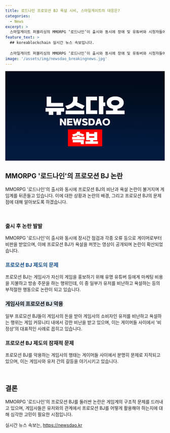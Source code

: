 ```yaml
---
title: 로드나인 프로모션 BJ 욕설 시비, 스마일게이트의 대응은?
categories:
  - News
excerpt: >
  스마일게이트 퍼블리싱의 MMORPG ‘로드나인’이 출시와 동시에 장애 및 유튜버와 시청자들에 대한 욕설 논란으로 사용자들의 비난을 받고 있다. 프로모션 BJ가 게이머와 유튜버를 공격하는 영상이 공개되며 논란이 확산되고 있으며, 이는 게임사의 프로모션 BJ 제도에 대한 비판과 연결돼 있다. 이러한 행태로 ‘로드나인’은 이목을 끄는데 성공하면서 게임계의 논란을 새롭게 불러일으키고 있다.
feature_text: >
  ## koreablockchain 실시간 뉴스 속보입니다.

  스마일게이트 퍼블리싱의 MMORPG ‘로드나인’이 출시와 동시에 장애 및 유튜버와 시청자들에 대한 욕설 논란으로 사용자들의 비난을 받고 있다. 프로모션 BJ가 게이머와 유튜버를 공격하는 영상이 공개되며 논란이 확산되고 있으며, 이는 게임사의 프로모션 BJ 제도에 대한 비판과 연결돼 있다. 이러한 행태로 ‘로드나인’은 이목을 끄는데 성공하면서 게임계의 논란을 새롭게 불러일으키고 있다.
image: '/assets/img/newsdao_breakingnews.jpg'
---
```


<p><img src="/assets/img/newsdao_breakingnews.jpg" alt="koreablockchain 속보" /></p>

<h2 data-ke-size="size26">MMORPG '로드나인'의 프로모션 BJ 논란</h2>

<p>MMORPG '로드나인'의 출시와 동시에 프로모션 BJ의 비난과 욕설 논란이 불거지며 게임계를 뒤흔들고 있습니다. 이에 대한 상황과 논란의 배경, 그리고 프로모션 BJ의 문제점에 대해 알아보도록 하겠습니다.</p>

<p data-ke-size="size16">&nbsp;</p>

<h3>출시 후 논란 발발</h3>

<p>MMORPG '로드나인'이 출시와 동시에 장시간 점검과 각종 오류 등으로 게이머로부터 비판을 받았으며, 이에 프로모션 BJ가 욕설을 퍼붓는 영상이 공개되며 논란이 확산되었습니다.</p>

<h3><b><span style="color: #1a5490;">프로모션 BJ 제도의 문제</span></b></h3>

<p>프로모션 BJ는 게임사가 자신의 게임을 홍보하기 위해 유명 유튜버 등에게 마케팅 비용을 지불하고 방송 주문을 하는 행위인데, 이 중 일부가 유저를 비난하고 욕설하는 등의 부적절한 행동으로 논란이 되고 있습니다.</p>

<h3><b><span style="background-color: #21538527;">게임사의 프로모션 BJ 악용</span></b></h3>

<p>일부 프로모션 BJ들이 게임사의 돈을 받아 게임사의 소비자인 유저를 비난하고 욕설하는 행위는 게임 커뮤니티 내에서 강한 비난을 받고 있으며, 이는 게이머들 사이에서 '비정상'의 대표적인 사례로 꼽히고 있습니다.</p>

<h3>프로모션 BJ 제도의 잠재적 문제</h3>

<p>프로모션 BJ를 악용하는 게임사의 행태는 게이머들 사이에서 분명히 문제로 지적되고 있으며, 이는 게임사와 유저 간의 갈등을 야기시키고 있습니다.</p>

<p data-ke-size="size16">&nbsp;</p>

<h2 data-ke-size="size26">결론</h2>

<p>MMORPG '로드나인'의 프로모션 BJ를 둘러싼 논란은 게임계의 구조적 문제를 드러내고 있으며, 게임사들은 유저와의 관계에서 프로모션 BJ를 어떻게 활용해야 하는지에 대해 심각한 고민이 필요한 시점입니다.</p>
실시간 뉴스 속보는, <a href="https://newsdao.kr" rel="dofollow">https://newsdao.kr</a>


